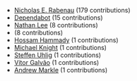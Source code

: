 * [Nicholas E. Rabenau](https://github.com/nerab) (179 contributions)
* [Dependabot](https://github.com/dependabot-bot) (15 contributions)
* [Nathan Lee](https://github.com/X0nic) (8 contributions)
* [](https://github.com/apps/dependabot) (8 contributions)
* [Hossam Hammady](https://github.com/hammady) (1 contributions)
* [Michael Knight](https://github.com/miknight) (1 contributions)
* [Steffen Uhlig](https://github.com/suhlig) (1 contributions)
* [Vítor Galvão](https://github.com/vitorgalvao) (1 contributions)
* [Andrew Markle](https://github.com/andrewmarkle) (1 contributions)